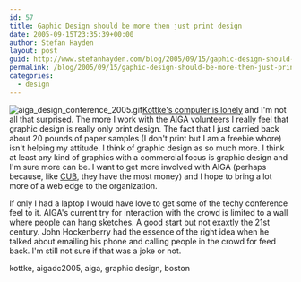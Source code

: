 ```yaml
---
id: 57
title: Gaphic Design should be more then just print design
date: 2005-09-15T23:35:39+00:00
author: Stefan Hayden
layout: post
guid: http://www.stefanhayden.com/blog/2005/09/15/gaphic-design-should-be-more-then-just-print-design/
permalink: /blog/2005/09/15/gaphic-design-should-be-more-then-just-print-design/
categories:
  - design
---
```

<img src='/blog/wp-content/aiga_design_conference_2005.gif' alt='aiga_design_conference_2005.gif' class="alignleft"/><a href="http://www.kottke.org/05/09/lonely-in-a-packed-room">Kottke's computer is lonely</a> and I'm not all that surprised. The more I work with the AIGA volunteers I really feel that graphic design is really only print design. The fact that I just carried back about 20 pounds of paper samples (I don't print but I am a freebie whore) isn't helping my attitude. I think of graphic design as so much more. I think at least any kind of graphics with a commercial focus is graphic design and I'm sure more can be. I want to get more involved with AIGA (perhaps because, like <a href="http://www.tcnj.edu/~cub">CUB</a>, they have the most money) and I hope to bring a lot more of a web edge to the organization.

If only I had a laptop I would have love to get some of the techy conference feel to it. AIGA's current try for interaction with the crowd is limited to a wall where people can hang sketches. A good start but not exaxtly the 21st century. John Hockenberry had the essence of the right idea when he talked about emailing his phone and calling people in the crowd for feed back. I'm still not sure if that was a joke or not.

<tags>kottke, aigadc2005, aiga, graphic design, boston</tags>